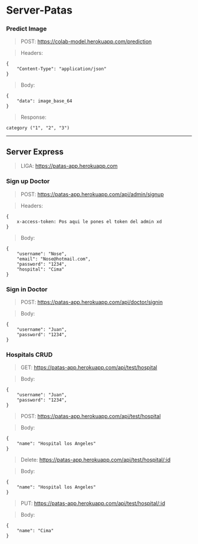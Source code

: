 # Server-Patas

### Predict Image

> POST: https://colab-model.herokuapp.com/prediction

> Headers:

    {
        "Content-Type": "application/json"
    }

> Body:

    {
        "data": image_base_64
    }

> Response:

    category ("1", "2", "3")

---

## Server Express

> LIGA: https://patas-app.herokuapp.com

### Sign up Doctor

> POST: https://patas-app.herokuapp.com/api/admin/signup

> Headers:

    {
        x-access-token: Pos aqui le pones el token del admin xd
    }

> Body:

    {
        "username": "Nose",
        "email": "Nose@hotmail.com",
        "password": "1234",
        "hospital": "Cima"
    }

### Sign in Doctor

> POST: https://patas-app.herokuapp.com/api/doctor/signin

> Body:

    {
        "username": "Juan",
        "password": "1234",
    }

### Hospitals CRUD

> GET: https://patas-app.herokuapp.com/api/test/hospital

> Body:

    {
        "username": "Juan",
        "password": "1234",
    }

> POST: https://patas-app.herokuapp.com/api/test/hospital

> Body:

    {
        "name": "Hospital los Angeles"
    }

> Delete: https://patas-app.herokuapp.com/api/test/hospital/:id

> Body:

    {
        "name": "Hospital los Angeles"
    }

> PUT: https://patas-app.herokuapp.com/api/test/hospital/:id

> Body:

    {
        "name": "Cima"
    }
